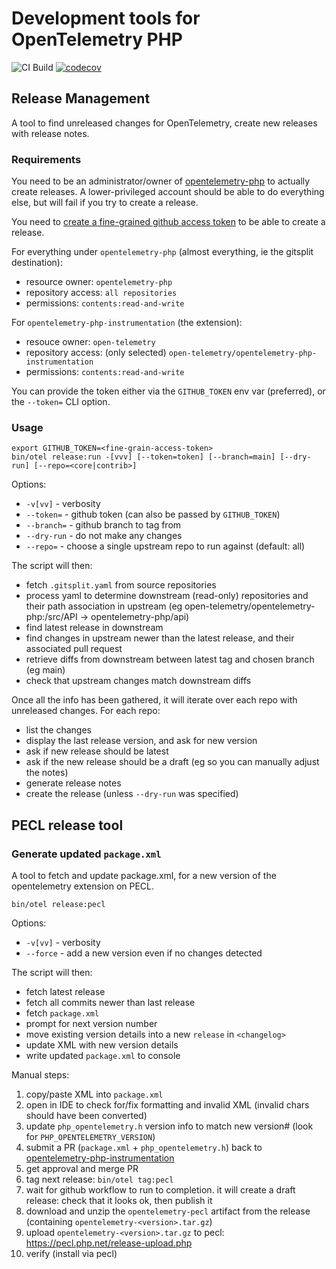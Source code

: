 # Development tools for OpenTelemetry PHP

![CI Build](https://github.com/opentelemetry-php/dev-tools/workflows/PHP%20QA/badge.svg)
[![codecov](https://codecov.io/gh/opentelemetry-php/dev-tools/branch/main/graph/badge.svg?token=DSL6OW6TGC)](https://codecov.io/gh/opentelemetry-php/dev-tools)

## Release Management

A tool to find unreleased changes for OpenTelemetry, create new releases with release notes.

### Requirements

You need to be an administrator/owner of [opentelemetry-php](https://github.com/opentelemetry-php) to actually create releases. A lower-privileged account
should be able to do everything else, but will fail if you try to create a release.

You need to [create a fine-grained github access token](https://github.com/settings/personal-access-tokens/new) to be able to create a release.

For everything under `opentelemetry-php` (almost everything, ie the gitsplit destination):
* resource owner: `opentelemetry-php`
* repository access: `all repositories`
* permissions: `contents:read-and-write`

For `opentelemetry-php-instrumentation` (the extension):
* resouce owner: `open-telemetry`
* repository access: (only selected) `open-telemetry/opentelemetry-php-instrumentation`
* permissions: `contents:read-and-write`

You can provide the token either via the `GITHUB_TOKEN` env var (preferred), or the `--token=` CLI option.

### Usage

```shell
export GITHUB_TOKEN=<fine-grain-access-token>
bin/otel release:run -[vvv] [--token=token] [--branch=main] [--dry-run] [--repo=<core|contrib>]
```

Options:
- `-v[vv]` - verbosity
- `--token=` - github token (can also be passed by `GITHUB_TOKEN`)
- `--branch=` - github branch to tag from
- `--dry-run` - do not make any changes
- `--repo=` - choose a single upstream repo to run against (default: all)

The script will then:
* fetch `.gitsplit.yaml` from source repositories
* process yaml to determine downstream (read-only) repositories and their path association in upstream (eg open-telemetry/opentelemetry-php:/src/API -> opentelemetry-php/api)
* find latest release in downstream
* find changes in upstream newer than the latest release, and their associated pull request
* retrieve diffs from downstream between latest tag and chosen branch (eg main)
* check that upstream changes match downstream diffs

Once all the info has been gathered, it will iterate over each repo with unreleased changes. For each repo:
* list the changes
* display the last release version, and ask for new version
* ask if new release should be latest
* ask if the new release should be a draft (eg so you can manually adjust the notes)
* generate release notes
* create the release (unless `--dry-run` was specified)

## PECL release tool

### Generate updated `package.xml`
A tool to fetch and update package.xml, for a new version of the opentelemetry extension on PECL.

```shell
bin/otel release:pecl
```

Options:
- `-v[vv]` - verbosity
- `--force` - add a new version even if no changes detected

The script will then:
* fetch latest release
* fetch all commits newer than last release
* fetch `package.xml`
* prompt for next version number
* move existing version details into a new `release` in `<changelog>`
* update XML with new version details
* write updated `package.xml` to console

Manual steps:
1. copy/paste XML into `package.xml`
2. open in IDE to check for/fix formatting and invalid XML (invalid chars should have been converted)
3. update `php_opentelemetry.h` version info to match new version# (look for `PHP_OPENTELEMETRY_VERSION`)
4. submit a PR (`package.xml` + `php_opentelemetry.h`) back to [opentelemetry-php-instrumentation](https://github.com/open-telemetry/opentelemetry-php-instrumentation)
5. get approval and merge PR
6. tag next release: `bin/otel tag:pecl`
7. wait for github workflow to run to completion. it will create a draft release: check that it looks ok, then publish it
8. download and unzip the `opentelemetry-pecl` artifact from the release (containing `opentelemetry-<version>.tar.gz`)
9. upload `opentelemetry-<version>.tar.gz` to pecl: https://pecl.php.net/release-upload.php
10. verify (install via pecl)
